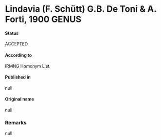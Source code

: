 Lindavia (F. Schütt) G.B. De Toni & A. Forti, 1900 GENUS
=======

#### Status
ACCEPTED

#### According to
IRMNG Homonym List

#### Published in
null

#### Original name
null

### Remarks
null